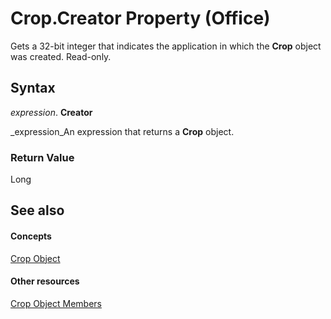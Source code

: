 
# Crop.Creator Property (Office)

Gets a 32-bit integer that indicates the application in which the  **Crop** object was created. Read-only.


## Syntax

 _expression_. **Creator**

 _expression_An expression that returns a  **Crop** object.


### Return Value

Long


## See also


#### Concepts


 [Crop Object](21ac150e-0a8f-c77b-717f-bf38fbced5a3.md)
#### Other resources


 [Crop Object Members](bd31aced-3364-657b-a5cd-1edf21d67029.md)
